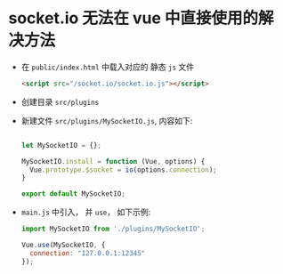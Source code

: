 

# socket.io 无法在 vue 中直接使用的解决方法





* 在 `public/index.html` 中载入对应的 静态 `js` 文件

  ```html
  <script src="/socket.io/socket.io.js"></script>
  ```

* 创建目录 `src/plugins`

* 新建文件 `src/plugins/MySocketIO.js`, 内容如下:

  ```javascript
  
  let MySocketIO = {};
  
  MySocketIO.install = function (Vue, options) {
  	Vue.prototype.$socket = io(options.connection);
  }
  
  export default MySocketIO;
  
  ```

* `main.js` 中引入， 并 `use`， 如下示例:

  ```javascript
  import MySocketIO from './plugins/MySocketIO';
  
  Vue.use(MySocketIO, {
  	connection: "127.0.0.1:12345"
  });
  ```
